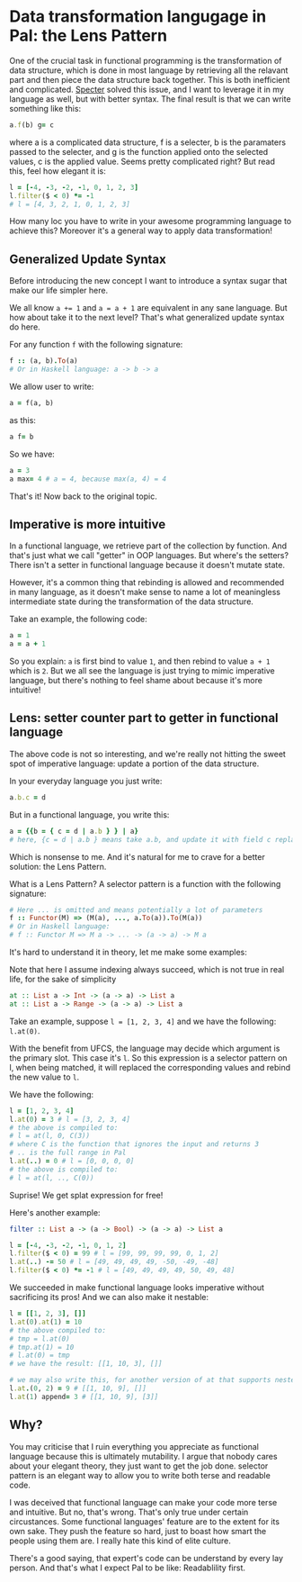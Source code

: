 # Data transformation langugage in Pal: the Lens Pattern

<!-- ## Rationale -->

<!-- The motivation is simple: functional programming is good in its guarantee but rather than its appearance. O.w. there's no reason for Scala, Haskell, etc to mimic the imperative features, like do-notation, monad-comphrehension, etc. -->

One of the crucial task in functional programming is the transformation of data structure, which is done in most language by retrieving all the relavant part and then piece the data structure back together. This is both inefficient and complicated. [Specter](https://github.com/redplanetlabs/specter) solved this issue, and I want to leverage it in my language as well, but with better syntax. The final result is that we can write something like this:

```ruby
a.f(b) g= c
```
where a is a complicated data structure, f is a selecter, b is the paramaters passed to the selecter, and g is the function applied onto the selected values, c is the applied value. Seems pretty complicated right? But read this, feel how elegant it is:

```ruby
l = [-4, -3, -2, -1, 0, 1, 2, 3]
l.filter($ < 0) *= -1 
# l = [4, 3, 2, 1, 0, 1, 2, 3]
```
How many loc you have to write in your awesome programming language to achieve this? Moreover it's a general way to apply data transformation!

## Generalized Update Syntax

Before introducing the new concept I want to introduce a syntax sugar that make our life simpler here. 

We all know `a += 1` and `a = a + 1` are equivalent in any sane language. But how about take it to the next level? That's what generalized update syntax do here. 

For any function `f` with the following signature:
```ruby
f :: (a, b).To(a)
# Or in Haskell language: a -> b -> a
```

We allow user to write:
```ruby
a = f(a, b)
```
as this:
```ruby
a f= b
```

So we have:

```ruby
a = 3
a max= 4 # a = 4, because max(a, 4) = 4

```

That's it! Now back to the original topic. 

## Imperative is more intuitive

In a functional language, we retrieve part of the collection by function. And that's just what we call "getter" in OOP languages. But where's the setters? There isn't a setter in functional language because it doesn't mutate state. 

However, it's a common thing that rebinding is allowed and recommended in many language, as it doesn't make sense to name a lot of meaningless intermediate state during the transformation of the data structure.

Take an example, the following code:

```ruby
a = 1 
a = a + 1
```

So you explain: `a` is first bind to value `1`, and then rebind to value `a + 1` which is `2`. But we all see the language is just trying to mimic imperative language, but there's nothing to feel shame about because it's more intuitive!

## Lens: setter counter part to getter in functional language

The above code is not so interesting, and we're really not hitting the sweet spot of imperative language: update a portion of the data structure.

In your everyday language you just write:

```ruby
a.b.c = d

```

But in a functional language, you write this:

```ruby
a = {{b = { c = d | a.b } } | a}
# here, {c = d | a.b } means take a.b, and update it with field c replaced by d.
```
Which is nonsense to me. And it's natural for me to crave for a better solution: the Lens Pattern.

What is a Lens Pattern? A selector pattern is a function with the following signature: 

```ruby
# Here ... is omitted and means potentially a lot of parameters
f :: Functor(M) => (M(a), ..., a.To(a)).To(M(a)) 
# Or in Haskell language: 
# f :: Functor M => M a -> ... -> (a -> a) -> M a
```

It's hard to understand it in theory, let me make some examples:

Note that here I assume indexing always succeed, which is not true in real life, for the sake of simplicity

```haskell
at :: List a -> Int -> (a -> a) -> List a
at :: List a -> Range -> (a -> a) -> List a
```

Take an example, suppose `l = [1, 2, 3, 4]` and we have the following: `l.at(0)`.

With the benefit from UFCS, the language may decide which argument is the primary slot. This case it's `l`. So this expression is a selector pattern on l, when being matched, it will replaced the corresponding values and rebind the new value to `l`.

We have the following:
```ruby
l = [1, 2, 3, 4]
l.at(0) = 3 # l = [3, 2, 3, 4]
# the above is compiled to: 
# l = at(l, 0, C(3))
# where C is the function that ignores the input and returns 3 
# .. is the full range in Pal
l.at(..) = 0 # l = [0, 0, 0, 0]
# the above is compiled to: 
# l = at(l, .., C(0))
```
Suprise! We get splat expression for free!

Here's another example:

```haskell 
filter :: List a -> (a -> Bool) -> (a -> a) -> List a
```

```ruby
l = [-4, -3, -2, -1, 0, 1, 2]
l.filter($ < 0) = 99 # l = [99, 99, 99, 99, 0, 1, 2]
l.at(..) -= 50 # l = [49, 49, 49, 49, -50, -49, -48]
l.filter($ < 0) *= -1 # l = [49, 49, 49, 49, 50, 49, 48]
```

We succeeded in make functional language looks imperative without sacrificing its pros! And we can also make it nestable:

```ruby
l = [[1, 2, 3], []]
l.at(0).at(1) = 10
# the above compiled to:
# tmp = l.at(0)
# tmp.at(1) = 10
# l.at(0) = tmp
# we have the result: [[1, 10, 3], []]

# we may also write this, for another version of at that supports nested indexing:
l.at.(0, 2) = 9 # [[1, 10, 9], []]
l.at(1) append= 3 # [[1, 10, 9], [3]]
```

## Why?
You may criticise that I ruin everything you appreciate as functional language because this is ultimately mutability. I argue that nobody cares about your elegant theory, they just want to get the job done. selector pattern is an elegant way to allow you to write both terse and readable code.

I was deceived that functional language can make your code more terse and intuitive. But no, that's wrong. That's only true under certain circustances. Some functional languages' feature are to the extent for its own sake. They push the feature so hard, just to boast how smart the people using them are. I really hate this kind of elite culture. 

There's a good saying, that expert's code can be understand by every lay person. And that's what I expect Pal to be like: Readablility first. 
